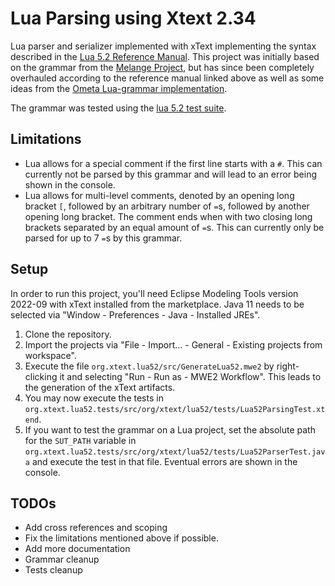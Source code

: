 # Lua Parsing using Xtext 2.34

Lua parser and serializer implemented with xText implementing the syntax described in the [Lua 5.2 Reference Manual](https://www.lua.org/manual/5.2/manual.html#9). 
This project was initially based on the grammar from the [Melange Project](http://melange.inria.fr/), but has since been completely overhauled according to the reference manual linked above as well as some ideas from the [Ometa Lua-grammar implementation](https://github.com/progranet/OMeta.Lua).

The grammar was tested using the [lua 5.2 test suite](https://www.lua.org/tests/).


## Limitations
 - Lua allows for a special comment if the first line starts with a `#`. This can currently not be parsed by this grammar and will lead to an error being shown in the console.
 - Lua allows for multi-level comments, denoted by an opening long bracket `[`, followed by an arbitrary number of `=`s, followed by another opening long bracket. The comment ends when with two closing long brackets separated by an equal amount of `=`s. This can currently only be parsed for up to 7 `=`s by this grammar.
## Setup

In order to run this project, you'll need Eclipse Modeling Tools version 2022-09 with xText installed from the marketplace. Java 11 needs to be selected via "Window - Preferences - Java - Installed JREs".
1. Clone the repository.
2. Import the projects via "File - Import... - General - Existing projects from workspace".
3. Execute the file `org.xtext.lua52/src/GenerateLua52.mwe2` by right-clicking it and selecting "Run - Run as - MWE2 Workflow". This leads to the generation of the xText artifacts.
4. You may now execute the tests in `org.xtext.lua52.tests/src/org/xtext/lua52/tests/Lua52ParsingTest.xtend`. 
5. If you want to test the grammar on a Lua project, set the absolute path for the `SUT_PATH` variable in `org.xtext.lua52.tests/src/org/xtext/lua52/tests/Lua52ParserTest.java` and execute the test in that file. Eventual errors are shown in the console.


## TODOs
 - Add cross references and scoping
 - Fix the limitations mentioned above if possible.
 - Add more documentation
 - Grammar cleanup
 - Tests cleanup
